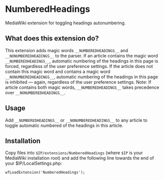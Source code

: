 # NumberedHeadings

MediaWiki extension for toggling headings autonumbering.

## What does this extension do?

This extension adds magic words `__NUMBEREDHEADINGS__` and `__NONUMBEREDHEADINGS__` to the parser. If an article contains the magic word `__NUMBEREDHEADINGS__`, automatic numbering of the headings in this page is forced, regardless of the user preference settings. If the article does not contain this magic word and contains a magic word `__NONUMBEREDHEADINGS__`, automatic numbering of the headings in this page is inhibited — again, regardless of the user preference settings. Note: If article contains both magic words, `__NUMBEREDHEADINGS__` takes precedence over `__NONUMBEREDHEADINGS__`.

## Usage

Add `__NUMBEREDHEADINGS__` or `__NONUMBEREDHEADINGS__` to any article to toggle automatic numbered of the headings in this article.

## Installation

Copy files into `$IP/extensions/NumberedHeadings` (where `$IP` is your MediaWiki installation root) and add the following line towards the end of your $IP/LocalSettings.php:

`wfLoadExtension('NumberedHeadings');`
